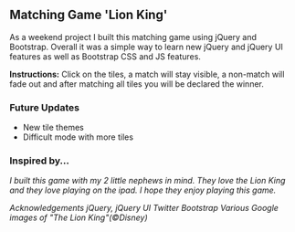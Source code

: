 ## Matching Game 'Lion King'

As a weekend project I built this matching game using jQuery and Bootstrap. Overall it was a simple way to learn new jQuery and jQuery UI features as well as Bootstrap CSS and JS features.

**Instructions:** Click on the tiles, a match will stay visible, a non-match will fade out and after matching all tiles you will be declared the winner. 

### Future Updates
* New tile themes
* Difficult mode with more tiles

### Inspired by...
*I built this game with my 2 little nephews in mind. They love the Lion King and they love playing on the ipad. I hope they enjoy playing this game.*

*Acknowledgements*
*jQuery, jQuery UI*
*Twitter Bootstrap*
*Various Google images of "The Lion King"(&copy;Disney)*
